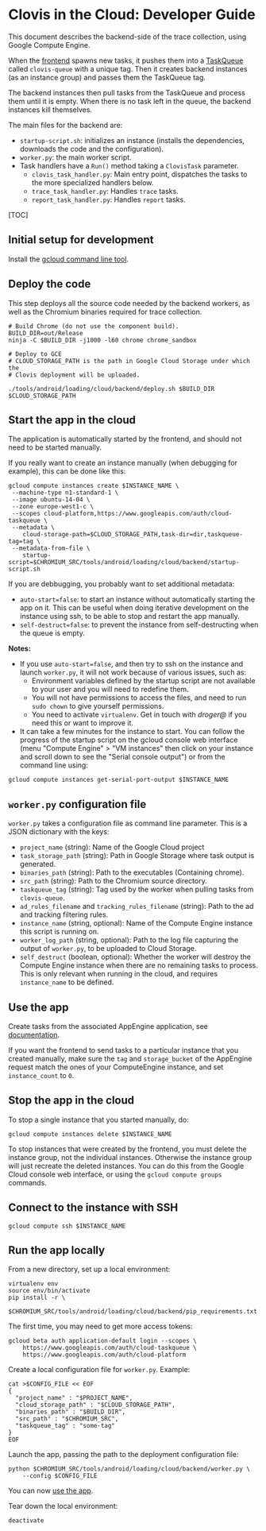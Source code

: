 # Clovis in the Cloud: Developer Guide

This document describes the backend-side of the trace collection, using Google
Compute Engine.

When the [frontend][3] spawns new tasks, it pushes them into a [TaskQueue][4]
called `clovis-queue` with a unique tag.
Then it creates backend instances (as an instance group) and passes them the
TaskQueue tag.

The backend instances then pull tasks from the TaskQueue and process them until
it is empty. When there is no task left in the queue, the backend instances
kill themselves.

The main files for the backend are:

-   `startup-script.sh`: initializes an instance (installs the dependencies,
    downloads the code and the configuration).
-   `worker.py`: the main worker script.
-   Task handlers have a `Run()` method taking a `ClovisTask` parameter.
    -   `clovis_task_handler.py`: Main entry point, dispatches the tasks to the
        more specialized handlers below.
    -   `trace_task_handler.py`: Handles `trace` tasks.
    -   `report_task_handler.py`: Handles `report` tasks.

[TOC]

## Initial setup for development

Install the [gcloud command line tool][1].

## Deploy the code

This step deploys all the source code needed by the backend workers, as well as
the Chromium binaries required for trace collection.

```shell
# Build Chrome (do not use the component build).
BUILD_DIR=out/Release
ninja -C $BUILD_DIR -j1000 -l60 chrome chrome_sandbox

# Deploy to GCE
# CLOUD_STORAGE_PATH is the path in Google Cloud Storage under which the
# Clovis deployment will be uploaded.

./tools/android/loading/cloud/backend/deploy.sh $BUILD_DIR $CLOUD_STORAGE_PATH
```

## Start the app in the cloud

The application is automatically started by the frontend, and should not need to
be started manually.

If you really want to create an instance manually (when debugging for example),
this can be done like this:

```shell
gcloud compute instances create $INSTANCE_NAME \
 --machine-type n1-standard-1 \
 --image ubuntu-14-04 \
 --zone europe-west1-c \
 --scopes cloud-platform,https://www.googleapis.com/auth/cloud-taskqueue \
 --metadata \
    cloud-storage-path=$CLOUD_STORAGE_PATH,task-dir=dir,taskqueue-tag=tag \
 --metadata-from-file \
    startup-script=$CHROMIUM_SRC/tools/android/loading/cloud/backend/startup-script.sh
```

If you are debbugging, you probably want to set additional metadata:

-   `auto-start=false`: to start an instance without automatically starting the
    app on it. This can be useful when doing iterative development on the
    instance using ssh, to be able to stop and restart the app manually.
-   `self-destruct=false`: to prevent the instance from self-destructing when
    the queue is empty.

**Notes:**

-   If you use `auto-start=false`, and then try to ssh on the instance and
    launch `worker.py`, it will not work because of various issues, such as:
    -   Environment variables defined by the startup script are not available
        to your user and you will need to redefine them.
    -   You will not have permissions to access the files, and need to run
        `sudo chown` to give yourself permissions.
    -   You need to activate `virtualenv`.
    Get in touch with *droger@* if you need this or want to improve it.
-   It can take a few minutes for the instance to start. You can follow the
    progress of the startup script on the gcloud console web interface (menu
    "Compute Engine" > "VM instances" then click on your instance and scroll
    down to see the "Serial console output") or from the command line using:

```shell
gcloud compute instances get-serial-port-output $INSTANCE_NAME
```

## `worker.py` configuration file

`worker.py` takes a configuration file as command line parameter. This is a JSON
dictionary with the keys:

-   `project_name` (string): Name of the Google Cloud project
-   `task_storage_path` (string): Path in Google Storage where task output is
    generated.
-   `binaries_path` (string): Path to the executables (Containing chrome).
-   `src_path` (string): Path to the Chromium source directory.
-   `taskqueue_tag` (string): Tag used by the worker when pulling tasks from
    `clovis-queue`.
-   `ad_rules_filename` and `tracking_rules_filename` (string): Path to the ad
     and tracking filtering rules.
-   `instance_name` (string, optional): Name of the Compute Engine instance this
    script is running on.
-   `worker_log_path` (string, optional): Path to the log file capturing the
    output of `worker.py`, to be uploaded to Cloud Storage.
-   `self_destruct` (boolean, optional): Whether the worker will destroy the
    Compute Engine instance when there are no remaining tasks to process. This
    is only relevant when running in the cloud, and requires `instance_name` to
    be defined.

## Use the app

Create tasks from the associated AppEngine application, see [documentation][3].

If you want the frontend to send tasks to a particular instance that you created
manually, make sure the `tag` and `storage_bucket` of the AppEngine request
match the ones of your ComputeEngine instance, and set `instance_count` to `0`.

## Stop the app in the cloud

To stop a single instance that you started manually, do:

```shell
gcloud compute instances delete $INSTANCE_NAME
```

To stop instances that were created by the frontend, you must delete the
instance group, not the individual instances. Otherwise the instance group will
just recreate the deleted instances. You can do this from the Google Cloud
console web interface, or using the `gcloud compute groups` commands.

## Connect to the instance with SSH

```shell
gcloud compute ssh $INSTANCE_NAME
```

## Run the app locally

From a new directory, set up a local environment:

```shell
virtualenv env
source env/bin/activate
pip install -r \
    $CHROMIUM_SRC/tools/android/loading/cloud/backend/pip_requirements.txt
```

The first time, you may need to get more access tokens:

```shell
gcloud beta auth application-default login --scopes \
    https://www.googleapis.com/auth/cloud-taskqueue \
    https://www.googleapis.com/auth/cloud-platform
```

Create a local configuration file for `worker.py`. Example:

```shell
cat >$CONFIG_FILE << EOF
{
  "project_name" : "$PROJECT_NAME",
  "cloud_storage_path" : "$CLOUD_STORAGE_PATH",
  "binaries_path" : "$BUILD_DIR",
  "src_path" : "$CHROMIUM_SRC",
  "taskqueue_tag" : "some-tag"
}
EOF
```

Launch the app, passing the path to the deployment configuration file:

```shell
python $CHROMIUM_SRC/tools/android/loading/cloud/backend/worker.py \
    --config $CONFIG_FILE
```

You can now [use the app][2].

Tear down the local environment:

```shell
deactivate
```

[1]: https://cloud.google.com/sdk
[2]: #Use-the-app
[3]: ../frontend/README.md
[4]: https://cloud.google.com/appengine/docs/python/taskqueue
